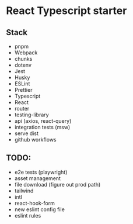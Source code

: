 # React Typescript starter

## Stack

- pnpm
- Webpack
- chunks
- dotenv
- Jest
- Husky
- ESLint
- Prettier
- Typescript
- React
- router
- testing-library
- api (axios, react-query)
- integration tests (msw)
- serve dist
- github workflows

## TODO:

- e2e tests (playwright)
- asset management
- file download (figure out prod path)
- tailwind
- intl
- react-hook-form
- new eslint config file
- eslint rules
